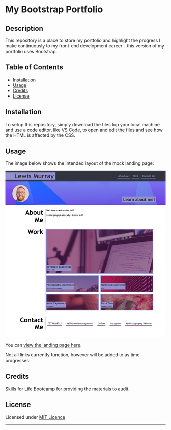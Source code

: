 # My Bootstrap Portfolio

## Description 

This repository is a place to store my portfolio and highlight the progress I make continuously to my front-end development career - this version of my portfolio uses Bootstrap.


## Table of Contents

* [Installation](#installation)
* [Usage](#usage)
* [Credits](#credits)
* [License](#license)


## Installation

To setup this repository, simply download the files top your local machine and use a code editor, like [VS Code](https://github.com/microsoft/vscode), to open and edit the files and see how the HTML is affected by the CSS.


## Usage 

The image below shows the intended layout of the mock landing page:

![Intended landing page screenshot](https://github.com/ibanezlewis/my-portfolio/blob/main/assets/images/screenshot.png)

You can [view the landing page here](https://ibanezlewis.github.io/my-portfolio/).

Not all links currently function, however will be added to as time progresses.

## Credits

Skills for Life Bootcamp for providing the materials to audit.


## License

Licensed under [MIT Licence](https://choosealicense.com/licenses/mit/)

---